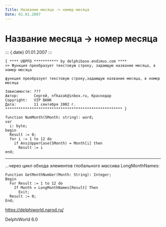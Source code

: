 ```yaml
---
Title: Название месяца -> номер месяца
Date: 01.01.2007
---
```



Название месяца -> номер месяца
===============================

::: {.date}
01.01.2007
:::

    { **** UBPFD *********** by delphibase.endimus.com ****
    >> Функция преобразует текстовую строку, задающую название месяца, в номер месяца
     
    функция преобразует текстовую строку,задающую название месяца, в номер месяца
     
    Зависимости: ???
    Автор:       Сергей, nfkazak@inbox.ru, Краснодар
    Copyright:   VIP BANK
    Дата:        11 сентября 2002 г.
    ***************************************************** }
     
    function NumMonth(SMonth: string): word;
    var
      i: byte;
    begin
      Result := 0;
      for i := 1 to 12 do
        if AnsiUpperCase(SMonth) = Month[i] then
          Result := i
    end;

 

------------------------------------------------------------------------

\...через цикл обхода элементов глобального массива LongMonthNames:

    Function GetMonthNumber(Month: String): Integer;
    Begin
      For Result := 1 to 12 do
        If Month = LongMonthNames[Result] Then
          Exit;
      Result := 0;
    End;
     

<https://delphiworld.narod.ru/>

DelphiWorld 6.0

 
